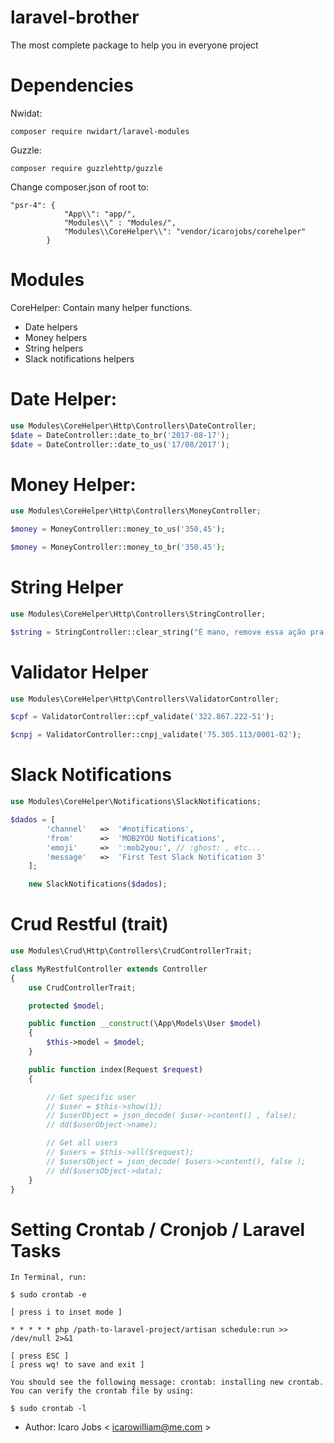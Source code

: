 # laravel-brother
The most complete package to help you in everyone project

# Dependencies
Nwidat:
```
composer require nwidart/laravel-modules
```

Guzzle: 
```
composer require guzzlehttp/guzzle
```

Change composer.json of root to:
```
"psr-4": {
            "App\\": "app/",
            "Modules\\" : "Modules/",
            "Modules\\CoreHelper\\": "vendor/icarojobs/corehelper"
        }
```       

# Modules
CoreHelper: Contain many helper functions. 
* Date helpers
* Money helpers
* String helpers
* Slack notifications helpers

# Date Helper:
```php
use Modules\CoreHelper\Http\Controllers\DateController;
$date = DateController::date_to_br('2017-08-17');
$date = DateController::date_to_us('17/08/2017');
```

# Money Helper:
```php
use Modules\CoreHelper\Http\Controllers\MoneyController;

$money = MoneyController::money_to_us('350,45');

$money = MoneyController::money_to_br('350.45');
```

# String Helper
```php
use Modules\CoreHelper\Http\Controllers\StringController;

$string = StringController::clear_string("É mano, remove essa ação pra nóis");
```

# Validator Helper
```php
use Modules\CoreHelper\Http\Controllers\ValidatorController;

$cpf = ValidatorController::cpf_validate('322.867.222-51');

$cnpj = ValidatorController::cnpj_validate('75.305.113/0001-02');
```


# Slack Notifications
```php
use Modules\CoreHelper\Notifications\SlackNotifications;

$dados = [
        'channel'   =>  '#notifications',
        'from'      =>  'MOB2YOU Notifications',
        'emoji'     =>  ':mob2you:', // :ghost: , etc...
        'message'   =>  'First Test Slack Notification 3'
    ];

    new SlackNotifications($dados);
```

# Crud Restful (trait)
```php
use Modules\Crud\Http\Controllers\CrudControllerTrait;

class MyRestfulController extends Controller
{
    use CrudControllerTrait;

    protected $model;

    public function __construct(\App\Models\User $model)
    {
        $this->model = $model;
    }

    public function index(Request $request)
    {

        // Get specific user
        // $user = $this->show(1);
        // $userObject = json_decode( $user->content() , false);
        // dd($userObject->name);

        // Get all users
        // $users = $this->all($request);
        // $usersObject = json_decode( $users->content(), false );
        // dd($usersObject->data);
    }
}
```
    
# Setting Crontab / Cronjob / Laravel Tasks
```
In Terminal, run:

$ sudo crontab -e

[ press i to inset mode ]

* * * * * php /path-to-laravel-project/artisan schedule:run >> /dev/null 2>&1

[ press ESC ]
[ press wq! to save and exit ]

You should see the following message: crontab: installing new crontab. 
You can verify the crontab file by using:

$ sudo crontab -l

```    
    
* Author: Icaro Jobs < icarowilliam@me.com >   
